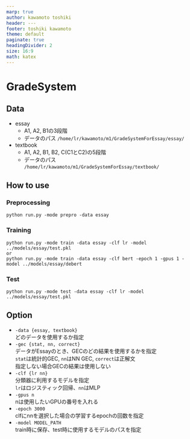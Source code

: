 ```yaml
---
marp: true
author: kawamoto toshiki
header: ---
footer: toshiki kawamoto
theme: default
paginate: true
headingDivider: 2
size: 16:9
math: katex
---
```


# GradeSystem

## Data
- essay
    - A1, A2, B1の3段階
    - データのパス
      `/home/lr/kawamoto/m1/GradeSystemForEssay/essay/`
- textbook
    - A1, A2, B1, B2, C(C1とC2)の5段階
    - データのパス  
    `/home/lr/kawamoto/m1/GradeSystemForEssay/textbook/`

## How to use

### Preprocessing 
```
python run.py -mode prepro -data essay
```

### Training
```
python run.py -mode train -data essay -clf lr -model ../models/essay/test.pkl
or 
python run.py -mode train -data essay -clf bert -epoch 1 -gpus 1 -model ../models/essay/debert
```

### Test
```
python run.py -mode test -data essay -clf lr -model ../models/essay/test.pkl
```

## Option

- `-data {essay, textbook}`  
どのデータを使用するか指定
- `-gec {stat, nn, correct}`  
データがEssayのとき、GECのどの結果を使用するかを指定  
`stat`は統計的GEC, `nn`はNN GEC, `correct`は正解文  
指定しない場合GECの結果は使用しない
- `-clf {lr nn}`  
分類器に利用するモデルを指定  
`lr`はロジスティック回帰、`nn`はMLP
- `-gpus n`  
nは使用したいGPUの番号を入れる
- `-epoch 3000`  
clfにnnを選択した場合の学習するepochの回数を指定
- `-model MODEL_PATH`  
train時に保存、test時に使用するモデルのパスを指定